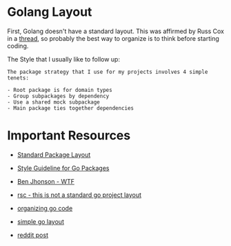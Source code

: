 # Golang Layout

First, Golang doesn't have a standard layout. This was affirmed by Russ Cox in a [thread](https://github.com/golang-standards/project-layout/issues/117), so probably the best way to organize is to think before starting coding.

The Style that I usually like to follow up:

```
The package strategy that I use for my projects involves 4 simple tenets:

- Root package is for domain types
- Group subpackages by dependency
- Use a shared mock subpackage
- Main package ties together dependencies
```

# Important Resources

- [Standard Package Layout](https://medium.com/@benbjohnson/standard-package-layout-7cdbc8391fc1)
- [Style Guideline for Go Packages](https://rakyll.org/style-packages/)
- [Ben Jhonson - WTF](https://github.com/benbjohnson/wtf?tab=readme-ov-file)
- [rsc - this is not a standard go project layout](https://github.com/golang-standards/project-layout/issues/117#issue-854742264)
- [organizing go code](https://go.dev/blog/organizing-go-code)
- [simple go layout](https://eli.thegreenplace.net/2019/simple-go-project-layout-with-modules/)

- [reddit post](https://www.reddit.com/r/golang/comments/1ak3mmm/internal_package/)
